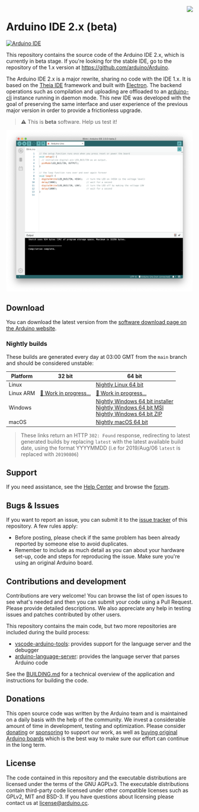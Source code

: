 <img src="https://content.arduino.cc/website/Arduino_logo_teal.svg" height="100" align="right" />

# Arduino IDE 2.x (beta)

[![Arduino IDE](https://github.com/arduino/arduino-ide/workflows/Arduino%20IDE/badge.svg)](https://github.com/arduino/arduino-ide/actions?query=workflow%3A%22Arduino+IDE%22)

This repository contains the source code of the Arduino IDE 2.x, which is currently in beta stage. If you're looking for the stable IDE, go to the repository of the 1.x version at https://github.com/arduino/Arduino.

The Arduino IDE 2.x is a major rewrite, sharing no code with the IDE 1.x. It is based on the [Theia IDE](https://theia-ide.org/) framework and built with [Electron](https://www.electronjs.org/). The backend operations such as compilation and uploading are offloaded to an [arduino-cli](https://github.com/arduino/arduino-cli) instance running in daemon mode. This new IDE was developed with the goal of preserving the same interface and user experience of the previous major version in order to provide a frictionless upgrade.

> ⚠️ This is **beta** software. Help us test it!

![](static/screenshot.png)

## Download

You can download the latest version from the [software download page on the Arduino website](https://www.arduino.cc/en/software).
### Nightly builds

These builds are generated every day at 03:00 GMT from the `main` branch and
should be considered unstable:

Platform  | 32 bit                   | 64 bit                                                                                                 |
--------- | ------------------------ | ------------------------------------------------------------------------------------------------------ |
Linux     |                          | [Nightly Linux 64 bit]                                                                                 |
Linux ARM | [🚧 Work in progress...] | [🚧 Work in progress...]                                                                              |
Windows   |                          | [Nightly Windows 64 bit installer]<br />[Nightly Windows 64 bit MSI]<br />[Nightly Windows 64 bit ZIP] |
macOS     |                          | [Nightly macOS 64 bit]                                                                                 |

[🚧 Work in progress...]: https://github.com/arduino/arduino-ide/issues/287
[Nightly Linux 64 bit]: https://downloads.arduino.cc/arduino-ide/nightly/arduino-ide_nightly-latest_Linux_64bit.zip
[Nightly Windows 64 bit installer]: https://downloads.arduino.cc/arduino-ide/nightly/arduino-ide_nightly-latest_Windows_64bit.exe
[Nightly Windows 64 bit MSI]: https://downloads.arduino.cc/arduino-ide/nightly/arduino-ide_nightly-latest_Windows_64bit.msi
[Nightly Windows 64 bit ZIP]: https://downloads.arduino.cc/arduino-ide/nightly/arduino-ide_nightly-latest_Windows_64bit.zip
[Nightly macOS 64 bit]: https://downloads.arduino.cc/arduino-ide/nightly/arduino-ide_nightly-latest_macOS_64bit.dmg

> These links return an HTTP `302: Found` response, redirecting to latest
  generated builds by replacing `latest` with the latest available build
  date, using the format YYYYMMDD (i.e for 2019/Aug/06 `latest` is
  replaced with `20190806`)

## Support

If you need assistance, see the [Help Center](https://support.arduino.cc/hc/en-us/categories/360002212660-Software-and-Downloads) and browse the [forum](https://forum.arduino.cc/index.php?board=150.0).

## Bugs & Issues

If you want to report an issue, you can submit it to the [issue tracker](https://github.com/arduino/arduino-ide/issues) of this repository. A few rules apply:

* Before posting, please check if the same problem has been already reported by someone else to avoid duplicates.
* Remember to include as much detail as you can about your hardware set-up, code and steps for reproducing the issue. Make sure you're using an original Arduino board.

## Contributions and development

Contributions are very welcome! You can browse the list of open issues to see what's needed and then you can submit your code using a Pull Request. Please provide detailed descriptions. We also appreciate any help in testing issues and patches contributed by other users.

This repository contains the main code, but two more repositories are included during the build process:

* [vscode-arduino-tools](https://github.com/arduino/vscode-arduino-tools): provides support for the language server and the debugger
* [arduino-language-server](https://github.com/arduino/arduino-language-server): provides the language server that parses Arduino code

See the [BUILDING.md](BUILDING.md) for a technical overview of the application and instructions for building the code.
## Donations

This open source code was written by the Arduino team and is maintained on a daily basis with the help of the community. We invest a considerable amount of time in development, testing and optimization. Please consider [donating](https://www.arduino.cc/en/donate/) or [sponsoring](https://github.com/sponsors/arduino) to support our work, as well as [buying original Arduino boards](https://store.arduino.cc/) which is the best way to make sure our effort can continue in the long term.

## License

The code contained in this repository and the executable distributions are licensed under the terms of the GNU AGPLv3. The executable distributions contain third-party code licensed under other compatible licenses such as GPLv2, MIT and BSD-3. If you have questions about licensing please contact us at [license@arduino.cc](mailto:license@arduino.cc).
